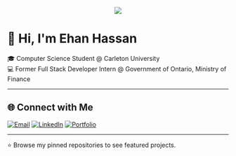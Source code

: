 <p align="center">
  <img src="https://capsule-render.vercel.app/api?type=waving&color=0:00BFFF,100:1E90FF&height=120&section=header&text=Ehan%20Hassan&fontSize=36&fontColor=ffffff&animation=fadeIn&fontAlignY=35" />
</p>

# 👋 Hi, I'm Ehan Hassan

🎓 Computer Science Student @ Carleton University  
💻 Former Full Stack Developer Intern @ Government of Ontario, Ministry of Finance  

---
## 🌐 Connect with Me
[![Email](https://img.shields.io/badge/Email-e34f26?style=for-the-badge&logo=gmail&logoColor=white)](mailto:ehan20204@gmail.com)
[![LinkedIn](https://img.shields.io/badge/LinkedIn-0077B5?style=for-the-badge&logo=linkedin&logoColor=white)](https://linkedin.com/in/ehanhassan)
[![Portfolio](https://img.shields.io/badge/Portfolio-000000?style=for-the-badge&logo=firefox&logoColor=white)](http://ehanhassan.com)

---

⭐ Browse my pinned repositories to see featured projects.
